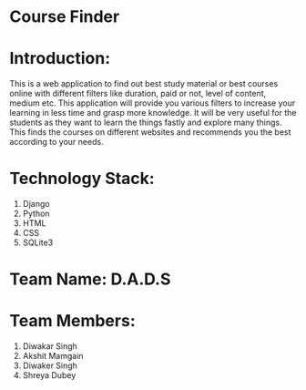 # Course Finder

# Introduction:
This is a web application to find out best study material or best courses online with different filters like duration, paid or not, level of content, medium etc. This application will provide you various filters to increase your learning in less time and grasp more knowledge. It will be very useful for the students as they want to learn the things fastly and explore many things. This finds the courses on different websites and recommends you the best according to your needs.

# Technology Stack:
1. Django
2. Python
3. HTML
4. CSS
5. SQLite3

# Team Name: D.A.D.S
# Team Members:
1. Diwakar Singh
2. Akshit Mamgain
3. Diwaker Singh
4. Shreya Dubey
